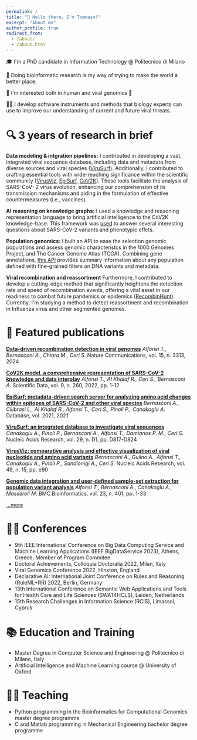 ```yaml
---
permalink: /
title: "👋 Hello there, I'm Tommaso!"
excerpt: "About me"
author_profile: true
redirect_from: 
  - /about/
  - /about.html
---
```


🎓 I'm a PhD candidate in Information Technology @ Politecnico di Milano

🔬 Doing bioinformatic research is my way of trying to make the world a better place. 

🧬 I'm interested both in human and viral genomics 🦠 

👨‍💻 I develop software instruments and methods that biology experts can use to improve our understanding of current and future viral threats.

# 🔍 3 years of research in brief

**Data modeling & intgration pipelines:** I contributed in developing a vast, integrated viral sequence database, including data and metadata from diverse sources and viral species ([ViruSurf](../files/ViruSurf%20NAR.pdf)). Additionally, I contributed to crafting essential tools with wide-reaching significance within the scientific community ([VirusViz](../files/VirusViz%20NAR.pdf), [EpiSurf](../files/EpiSurf_DATABASE.pdf), [CoV2K](../files/CoV2K_model.pdf)). These tools facilitate the analysis of SARS-CoV- 2 virus evolution, enhancing our comprehension of its transmission mechanisms and aiding in the formulation of effective countermeasures (i.e., vaccines). 

**AI reasoning on knowledge graphs:** I used a knowledge and reasoning representation language to bring artificial intelligence to the CoV2K knowledge-base. This framework was [used](../files/rule_ml.pdf) to answer several interesting questions about SARS-CoV-2 variants and phenotypic effcts. 

**Population genomics:** I built an API to ease the selection genomic populations and assess genomic characteristcs in the 1000 Genomes Project, and The Cancer Genome Atlas (TCGA). Combining gene annotations, [this API](../files/varsum.pdf) provides summary information about any population defined with fine-grained filters on DNA variants and metadata. 

**Viral recombination and reassortment** Furthermore, I contributed to develop a cutting-edge method that significantly heightens the detection rate and speed of recombination events, offering a vital asset in our readiness to combat future pandemics or epidemics ([RecombinHunt](../files/v2_RecombinHunt___NatureCommunications.pdf)). Currently, I'm studying a method to detect reassortment and recombination in Influenza virus and other segmented genomes.

# 📜 Featured publications

**[Data-driven recombination detection in viral genomes](https://doi.org/10.1038/s41467-024-47464-5)** 
*Alfonsi T., Bernasconi A., Chiara M., Ceri S.* 
Nature Communications, vol. 15, n. 3313, 2024 

**[CoV2K model, a comprehensive representation of SARS-CoV-2 knowledge and data interplay](https://doi.org/10.1038/s41597-022-01348-9)** 
*Alfonsi T., Al Khalaf R., Ceri S., Bernasconi A.* 
Scientific Data, vol. 9, n. 260, 2022, pp. 1-12

**[EpiSurf: metadata-driven search server for analyzing amino acid changes within epitopes of SARS-CoV-2 and other viral species](https://doi.org/10.1093/database/baab059)** 
*Bernasconi A., Cilibrasi L., Al Khalaf R., Alfonsi T., Ceri S., Pinoli P., Canakoglu A.* 
Database, vol. 2021, 2021

**[ViruSurf: an integrated database to investigate viral sequences](https://doi.org/10.1093/nar/gkaa846)** 
*Canakoglu A., Pinoli P., Bernasconi A., Alfonsi T., Damianos P. M., Ceri S.* 
Nucleic Acids Research, vol. 29, n. D1, pp. D817-D824

**[VirusViz: comparative analysis and effective visualization of viral nucleotide and amino acid variants](https://doi.org/10.1093/nar/gkaa846)** 
*Bernasconi A., Gulino A., Alfonsi T., Canakoglu A., Pinoli P., Sandionigi A., Ceri S.*
Nucleic Acids Research, vol. 49, n. 15, pp. e90

**[Genomic data integration and user-defined sample-set extraction for population variant analysis](https://doi.org/10.1186/s12859-022-04927-0)** 
*Alfonsi T., Bernasconi A., Canakoglu A., Masseroli M.* 
BMC Bioinformatics, vol. 23, n. 401, pp. 1-33

[...more](https://scholar.google.com/citations?view_op=list_works&hl=it&hl=it&user=v5lhgMMAAAAJ)

# 🙋‍♂️ Conferences 
- 9th IEEE International Conference on Big Data Computing Service and Machine Learning Applications (IEEE BigDataService 2023), Athens, Greece; Member of Program Commitee
- Doctoral Achievements, Colloquia Doctoralia 2022, Milan, Italy
- Viral Genomics Conference 2022, Hinxton, England
- Declarative AI: International Joint Conference on Rules
and Reasoning (RuleML+RR) 2022, Berlin, Germany
- 13th International Conference on Semantic Web Applications and Tools for Health Care and Life Sciences (SWAT4HCLS), Leiden, Netherlands
- 15th Research Challenges in Information Science (RCIS), Limassol, Cyprus

# 📚 Education and Training

- Master Degree in Computer Science and Engineering @ Politecnico di Milano, Italy
- Artificial Intelligence and Machine Learning course @ University of Oxford

# 👨‍🏫 Teaching

- Python programming in the Bioinformatics for Computational Genomics master degree programme
- C and Matlab programming in Mechanical Engineering bachelor degree programme